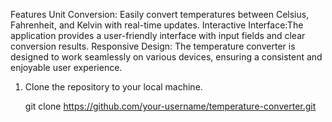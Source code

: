  Features
 Unit Conversion: Easily convert temperatures between Celsius, Fahrenheit, and Kelvin with real-time updates.
 Interactive Interface:The application provides a user-friendly interface with input fields and clear conversion results.
 Responsive Design: The temperature converter is designed to work seamlessly on various devices, ensuring a consistent and enjoyable user experience.


1. Clone the repository to your local machine.

   git clone https://github.com/your-username/temperature-converter.git




